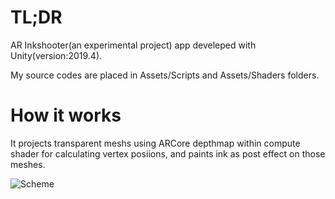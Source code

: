 # TL;DR

AR Inkshooter(an experimental project) app develeped with Unity(version:2019.4).

My source codes are placed in Assets/Scripts and Assets/Shaders folders.

# How it works

It projects transparent meshs using ARCore depthmap within compute shader for calculating vertex posiions, and paints ink as post effect on those meshes.

![Scheme](https://bitbucket.org/Shinya_Fukuoka/ambientsplut/raw/9f747614f0cfceef3d23ed83b1cee9f8fc996462/RepoAssets/Images/ambientsplat.png)
